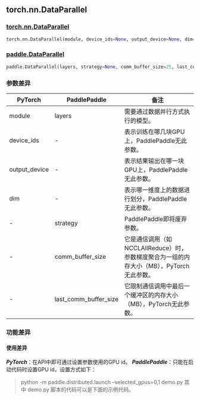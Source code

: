 ## torch.nn.DataParallel
### [torch.nn.DataParallel](https://pytorch.org/docs/stable/generated/torch.nn.DataParallel.html?highlight=dataparallel#torch.nn.DataParallel)
```python
torch.nn.DataParallel(module, device_ids=None, output_device=None, dim=0)
```

### [paddle.DataParallel](https://www.paddlepaddle.org.cn/documentation/docs/zh/api/paddle/DataParallel_cn.html#dataparallel)
```python
paddle.DataParallel(layers, strategy=None, comm_buffer_size=25, last_comm_buffer_size=1)
```

### 参数差异
| PyTorch       | PaddlePaddle | 备注                                                   |
| ------------- | ------------ | ------------------------------------------------------ |
| module  | layers        | 需要通过数据并行方式执行的模型。  |
| device_ids  | -        | 表示训练在哪几块GPU上，PaddlePaddle无此参数。  |
| output_device | -   | 表示结果输出在哪一块GPU上，PaddlePaddle无此参数。  |
| dim  | -  | 表示哪一维度上的数据进行划分，PaddlePaddle无此参数。  |
| - | strategy |  PaddlePaddle即将废弃参数。 |
| - | comm_buffer_size |  它是通信调用（如NCCLAllReduce）时，参数梯度聚合为一组的内存大小（MB），PyTorch无此参数。 |
| - | last_comm_buffer_size |  它限制通信调用中最后一个缓冲区的内存大小（MB），PyTorch无此参数。 |

### 功能差异
#### 使用差异
***PyTorch***：在API中即可通过设置参数使用的GPU id。
***PaddlePaddle***：只能在启动代码时设置GPU id，设置方式如下：
> python -m paddle.distributed.launch –selected_gpus=0,1 demo.py
> 其中 demo.py 脚本的代码可以是下面的示例代码。
